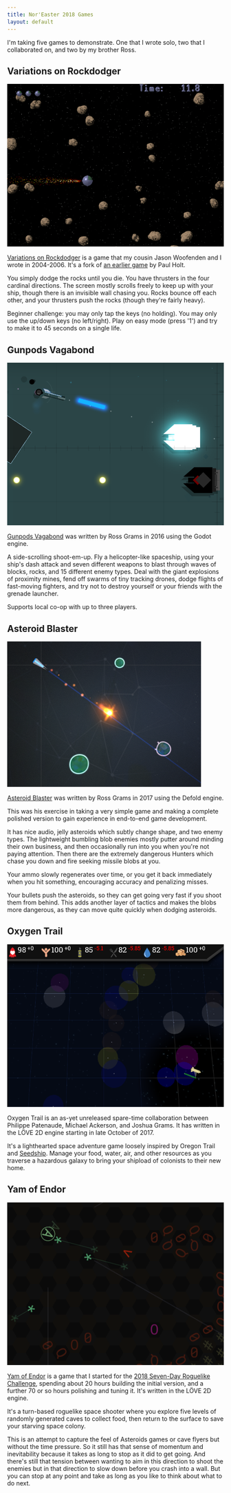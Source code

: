 ```yaml
---
title: Nor'Easter 2018 Games
layout: default
---
```

I'm taking five games to demonstrate.  One that I wrote solo, two that
I collaborated on, and two by my brother Ross.

## Variations on Rockdodger

![screenshot](./assets/vor.png)

[Variations on Rockdodger](http://sametwice.com/vor) is a game that my
cousin Jason Woofenden and I wrote in 2004-2006. It's a fork of [an
earlier game](http://spacerocks.sourceforge.net/) by Paul Holt.

You simply dodge the rocks until you die. You have thrusters in the four
cardinal directions. The screen mostly scrolls freely to keep up with
your ship, though there is an invisible wall chasing you. Rocks bounce
off each other, and your thrusters push the rocks (though they're fairly
heavy).

Beginner challenge: you may only tap the keys (no holding). You may only
use the up/down keys (no left/right). Play on easy mode (press '1') and
try to make it to 45 seconds on a single life.


## Gunpods Vagabond

![screenshot](./assets/gunpods.png)

[Gunpods Vagabond](https://rossgrams.itch.io/gunpods-vagabond) was
written by Ross Grams in 2016 using the Godot engine.

A side-scrolling shoot-em-up. Fly a helicopter-like spaceship, using
your ship's dash attack and seven different weapons to blast through
waves of blocks, rocks, and 15 different enemy types. Deal with the
giant explosions of proximity mines, fend off swarms of tiny tracking
drones, dodge flights of fast-moving fighters, and try not to destroy
yourself or your friends with the grenade launcher.

Supports local co-op with up to three players.


## Asteroid Blaster

![screenshot](./assets/asteroid-blaster.png)

[Asteroid Blaster](https://rossgrams.itch.io/asteroidblaster) was
written by Ross Grams in 2017 using the Defold engine.

This was his exercise in taking a very simple game and making a complete
polished version to gain experience in end-to-end game development.

It has nice audio, jelly asteroids which subtly change shape, and two
enemy types. The lightweight bumbling blob enemies mostly putter around
minding their own business, and then occasionally run into you when
you're not paying attention. Then there are the extremely dangerous
Hunters which chase you down and fire seeking missile blobs at you.

Your ammo slowly regenerates over time, or you get it back immediately
when you hit something, encouraging accuracy and penalizing misses.

Your bullets push the asteroids, so they can get going very fast if you
shoot them from behind. This adds another layer of tactics and makes the
blobs more dangerous, as they can move quite quickly when dodging
asteroids.


## Oxygen Trail

![screenshot](./assets/oxygen-trail.png)

Oxygen Trail is an as-yet unreleased spare-time collaboration between
Philippe Patenaude, Michael Ackerson, and Joshua Grams. It has written
in the LÖVE 2D engine starting in late October of 2017.

It's a lighthearted space adventure game loosely inspired by Oregon
Trail and [Seedship](http://philome.la/johnayliff/seedship/play). Manage
your food, water, air, and other resources as you traverse a hazardous
galaxy to bring your shipload of colonists to their new home.


## Yam of Endor

![screenshot](./assets/yam-of-endor.png)

[Yam of Endor](https://joshgrams.itch.io/asctiiroid) is a game that I
started for the [2018 Seven-Day Roguelike
Challenge](https://itch.io/jam/7drl-challenge-2018), spending about 20
hours building the initial version, and a further 70 or so hours
polishing and tuning it. It's written in the LÖVE 2D engine.

It's a turn-based roguelike space shooter where you explore five levels
of randomly generated caves to collect food, then return to the surface
to save your starving space colony.

This is an attempt to capture the feel of Asteroids games or cave flyers
but without the time pressure. So it still has that sense of momentum
and inevitability because it takes as long to stop as it did to get
going. And there's still that tension between wanting to aim in this
direction to shoot the enemies but in that direction to slow down before
you crash into a wall. But you can stop at any point and take as long as
you like to think about what to do next.
